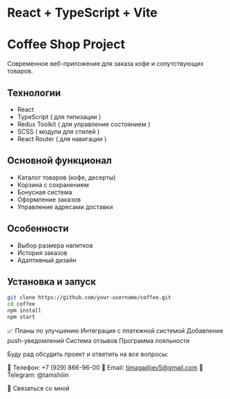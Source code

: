 # React + TypeScript + Vite

# Coffee Shop Project

Современное веб-приложение для заказа кофе и сопутствующих товаров.

## Технологии

- React
- TypeScript ( для типизации )
- Redux Toolkit ( для управление состоянием )
- SCSS ( модули для стилей )
- React Router ( для навигации )

## Основной функционал

- Каталог товаров (кофе, десерты)
- Корзина с сохранением
- Бонусная система
- Оформление заказов
- Управление адресами доставки

## Особенности

- Выбор размера напитков
- История заказов
- Адаптивный дизайн

## Установка и запуск

```bash
git clone https://github.com/your-username/coffee.git
cd coffee
npm install
npm start
```

📈 Планы по улучшению
Интеграция с платежной системой
Добавление push-уведомлений
Система отзывов
Программа лояльности

Буду рад обсудить проект и ответить на все вопросы:

📱 Телефон: +7 (929) 866-96-00
📧 Email: timagadjiev5@gmail.com
💬 Telegram: @tamshiiin

🤝 Связаться со мной

